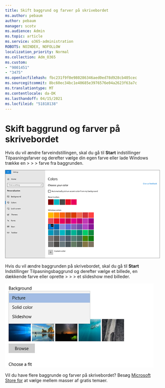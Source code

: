 ```yaml
---
title: Skift baggrund og farver på skrivebordet
ms.author: pebaum
author: pebaum
manager: scotv
ms.audience: Admin
ms.topic: article
ms.service: o365-administration
ROBOTS: NOINDEX, NOFOLLOW
localization_priority: Normal
ms.collection: Adm_O365
ms.custom:
- "9001451"
- "3475"
ms.openlocfilehash: fbc231f9f0e980286346aed0ed78d928cb405cec
ms.sourcegitcommit: 8bc60ec34bc1e40685e3976576e04a2623f63a7c
ms.translationtype: MT
ms.contentlocale: da-DK
ms.lasthandoff: 04/15/2021
ms.locfileid: "51818138"
---
```

# <a name="change-your-desktop-background-and-colors"></a>Skift baggrund og farver på skrivebordet

Hvis du vil ændre farveindstillingen, skal du gå til **Start** indstillinger Tilpasningsfarver og derefter vælge din egen farve eller lade Windows trække en  >    >    >  farve fra baggrunden.

![Tilpas dine farver i Windows.](media/windows-personalization-colors.png)

Hvis du vil ændre baggrunden på skrivebordet, skal du gå til **Start** Indstillinger Tilpasningsbaggrund og derefter vælge et billede, en dækkende farve eller oprette  >    >    >  et slideshow med billeder. 

![Skift baggrunden på dit Windows-skrivebord.](media/windows-desktop-background.png)

Vil du have flere baggrunde og farver på skrivebordet? Besøg [Microsoft Store for](https://www.microsoft.com/store/collections/windowsthemes) at vælge mellem masser af gratis temaer.

